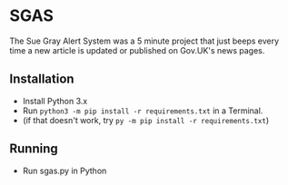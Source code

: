 # SGAS

The Sue Gray Alert System was a 5 minute project that just beeps every time a new article is updated or published on Gov.UK's news pages.

## Installation

- Install Python 3.x
- Run `python3 -m pip install -r requirements.txt` in a Terminal.
- (if that doesn't work, try `py -m pip install -r requirements.txt`)

## Running
- Run sgas.py in Python